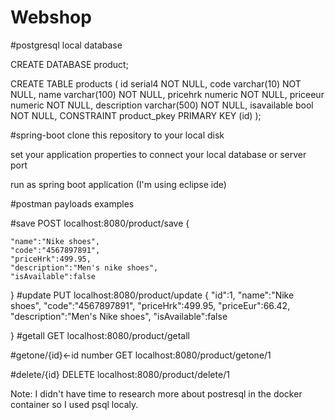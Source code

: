 # Webshop



#postgresql local database

CREATE DATABASE product;

CREATE TABLE products (
	id serial4 NOT NULL,
	code varchar(10) NOT NULL,
	name varchar(100) NOT NULL,
	pricehrk numeric NOT NULL,
	priceeur numeric NOT NULL,
	description varchar(500) NOT NULL,
	isavailable bool NOT NULL,
	CONSTRAINT product_pkey PRIMARY KEY (id)
);

#spring-boot
clone this repository to your local disk

set your application properties to connect your local database or server port 

run as spring boot application (I'm using eclipse ide)

#postman payloads examples


#save 
POST localhost:8080/product/save
{
    
    "name":"Nike shoes",
    "code":"4567897891",
    "priceHrk":499.95,
    "description":"Men's nike shoes",
    "isAvailable":false

}
#update
PUT localhost:8080/product/update
{
    "id":1,
    "name":"Nike shoes",
    "code":"4567897891",
    "priceHrk":499.95,
    "priceEur":66.42,
    "description":"Men's Nike shoes",
    "isAvailable":false

}
#getall
GET localhost:8080/product/getall

#getone/{id}<-id number
GET localhost:8080/product/getone/1

#delete/{id} 
DELETE localhost:8080/product/delete/1


Note:
I didn't have time to research more about postresql in the docker container so I used psql localy.
